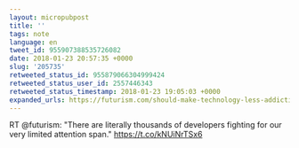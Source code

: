 ```yaml
---
layout: micropubpost
title: ''
tags: note
language: en
tweet_id: 955907388535726082
date: 2018-01-23 20:57:35 +0000
slug: '205735'
retweeted_status_id: 955879066304999424
retweeted_status_user_id: 2557446343
retweeted_status_timestamp: 2018-01-23 19:05:03 +0000
expanded_urls: https://futurism.com/should-make-technology-less-addicting-developers-ever-want/,https://futurism.com/should-make-technology-less-addicting-developers-ever-want/
---
```

RT @futurism: "There are literally thousands of developers fighting for our very limited attention span." https://t.co/kNUiNrTSx6
